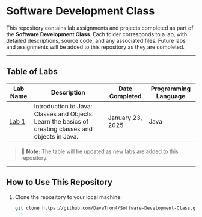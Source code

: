 # Software Development Class

This repository contains lab assignments and projects completed as part of the **Software Development Class**. Each folder corresponds to a lab, with detailed descriptions, source code, and any associated files. Future labs and assignments will be added to this repository as they are completed.

---

## Table of Labs

| Lab Name      | Description                                     | Date Completed | Programming Language |
|---------------|-------------------------------------------------|----------------|-----------------------|
| [Lab 1](labs/lab1) | Introduction to Java: Classes and Objects. Learn the basics of creating classes and objects in Java. | January 23, 2025 | Java                 |

> 📝 **Note:** The table will be updated as new labs are added to this repository.

---

## How to Use This Repository

1. Clone the repository to your local machine:
   ```bash
   git clone https://github.com/DaveTron4/Software-Development-Class.git
